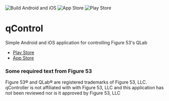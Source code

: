 ![Build Android and iOS](https://github.com/jwetzell/qController/workflows/Build%20Android%20and%20iOS/badge.svg)
![App Store](https://img.shields.io/itunes/v/1350276173?label=iOS&logo=apple)
![Play Store](http://img.shields.io/static/v1?label=Android&message=v1.6.3&color=blue&logo=android)
# qControl
Simple Android and iOS application for controlling Figure 53's QLab
- [Play Store](https://play.google.com/store/apps/details?id=com.jwetzell.qlabcontroller)
- [App Store](https://apps.apple.com/us/app/qcontrol/id1350276173)




### Some required text from Figure 53
Figure 53® and QLab® are registered trademarks of Figure 53, LLC. qController is not affiliated with with Figure 53, LLC and this application has not been reviewed nor is it approved by Figure 53, LLC
